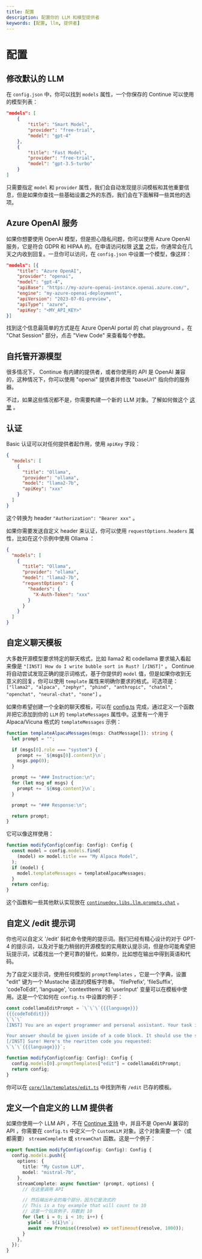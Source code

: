 ```yaml
---
title: 配置
description: 配置你的 LLM 和模型提供者
keywords: [配置, llm, 提供者]
---
```


# 配置

## 修改默认的 LLM

在 `config.json` 中，你可以找到 `models` 属性，一个你保存的 Continue 可以使用的模型列表：

```json
"models": [
    {
        "title": "Smart Model",
        "provider": "free-trial",
        "model": "gpt-4"
    },
    {
        "title": "Fast Model",
        "provider": "free-trial",
        "model": "gpt-3.5-turbo"
    }
]
```

只需要指定 `model` 和 `provider` 属性，我们会自动发现提示词模板和其他重要信息，但是如果你查找一些基础设置之外的东西，我们会在下面解释一些其他的选项。

## Azure OpenAI 服务

如果你想要使用 OpenAI 模型，但是担心隐私问题，你可以使用 Azure OpenAI 服务，它是符合 GDPR 和 HIPAA 的。在申请访问权限 [这里](https://azure.microsoft.com/en-us/products/ai-services/openai-service) 之后，你通常会在几天之内收到回复。一旦你可以访问，在 `config.json` 中设置一个模型，像这样：

```json
"models": [{
    "title": "Azure OpenAI",
    "provider": "openai",
    "model": "gpt-4",
    "apiBase": "https://my-azure-openai-instance.openai.azure.com/",
    "engine": "my-azure-openai-deployment",
    "apiVersion": "2023-07-01-preview",
    "apiType": "azure",
    "apiKey": "<MY_API_KEY>"
}]
```

找到这个信息最简单的方式是在 Azure OpenAI portal 的 chat playground 。在 "Chat Session" 部分，点击 "View Code" 来查看每个参数。

## 自托管开源模型

很多情况下， Continue 有内建的提供者，或者你使用的 API 是 OpenAI 兼容的，这种情况下，你可以使用 "openai" 提供者并修改 "baseUrl" 指向你的服务器。

不过，如果这些情况都不是，你需要构建一个新的 LLM 对象。了解如何做这个 [这里](#defining-a-custom-llm-provider) 。

## 认证

Basic 认证可以对任何提供者起作用，使用 `apiKey` 字段：

```json title="~/.continue/config.json"
{
  "models": [
    {
      "title": "Ollama",
      "provider": "ollama",
      "model": "llama2-7b",
      "apiKey": "xxx"
    }
  ]
}
```

这个转换为 header `"Authorization": "Bearer xxx"` 。

如果你需要发送自定义 header 来认证，你可以使用 `requestOptions.headers` 属性，比如在这个示例中使用 Ollama ：

```json title="~/.continue/config.json"
{
  "models": [
    {
      "title": "Ollama",
      "provider": "ollama",
      "model": "llama2-7b",
      "requestOptions": {
        "headers": {
          "X-Auth-Token": "xxx"
        }
      }
    }
  ]
}
```

## 自定义聊天模板

大多数开源模型要求特定的聊天格式，比如 llama2 和 codellama 要求输入看起来像是 `"[INST] How do I write bubble sort in Rust? [/INST]"` 。 Continue 将自动尝试发现正确的提示词格式，基于你提供的 `model` 值，但是如果你收到无意义的回复，你可以使用 `template` 属性来明确你要求的格式。可选项是： `["llama2", "alpaca", "zephyr", "phind", "anthropic", "chatml", "openchat", "neural-chat", "none"]` 。

如果你希望创建一个全新的聊天模板，可以在 [config.ts](../customization/code-config.md) 完成，通过定义一个函数并把它添加到你的 `LLM` 的 `templateMessages` 属性中。这里有一个用于 Alpaca/Vicuna 格式的 `templateMessages` 示例：

```typescript
function templateAlpacaMessages(msgs: ChatMessage[]): string {
  let prompt = "";

  if (msgs[0].role === "system") {
    prompt += `${msgs[0].content}\n`;
    msgs.pop(0);
  }

  prompt += "### Instruction:\n";
  for (let msg of msgs) {
    prompt += `${msg.content}\n`;
  }

  prompt += "### Response:\n";

  return prompt;
}
```

它可以像这样使用：

```typescript title="~/.continue/config.ts"
function modifyConfig(config: Config): Config {
  const model = config.models.find(
    (model) => model.title === "My Alpaca Model",
  );
  if (model) {
    model.templateMessages = templateAlpacaMessages;
  }
  return config;
}
```

这个函数和一些其他默认实现放在 [`continuedev.libs.llm.prompts.chat`](https://github.com/continuedev/continue/blob/main/core/llm/templates/chat.ts) 。

## 自定义 /edit 提示词

你也可以自定义 '/edit' 斜杠命令使用的提示词。我们已经有精心设计的对于 GPT-4 的提示词，以及对于能力稍弱的开源模型的实用默认提示词，但是你可能希望把玩提示词，试着找出一个更可靠的替代，如果你，比如想在输出中得到英语和代码。

为了自定义提示词，使用任何模型的 `promptTemplates` ，它是一个字典，设置 "edit" 键为一个 Mustache 语法的模板字符串。 'filePrefix', 'fileSuffix', 'codeToEdit', 'language', 'contextItems' 和 'userInput' 变量可以在模板中使用。这是一个它如何在 `config.ts` 中设置的例子：

```typescript title="~/.continue/config.ts"
const codellamaEditPrompt = `\`\`\`{{{language}}}
{{{codeToEdit}}}
\`\`\`
[INST] You are an expert programmer and personal assistant. Your task is to rewrite the above code with these instructions: "{{{userInput}}}"

Your answer should be given inside of a code block. It should use the same kind of indentation as above.
[/INST] Sure! Here's the rewritten code you requested:
\`\`\`{{{language}}}`;

function modifyConfig(config: Config): Config {
  config.models[0].promptTemplates["edit"] = codellamaEditPrompt;
  return config;
}
```

你可以在 [`core/llm/templates/edit.ts`](https://github.com/continuedev/continue/blob/main/core/llm/templates/edit.ts) 中找到所有 `/edit` 已存的模板。

## 定义一个自定义的 LLM 提供者

如果你使用一个 LLM API ，不在 [Continue 支持](./select-provider.md) 中，并且不是 OpenAI 兼容的 API ，你需要在 `config.ts` 中定义一个 `CustomLLM` 对象。这个对象需要一个（或都需要） `streamComplete` 或 `streamChat` 函数。这是一个例子：

```typescript title="~/.continue/config.ts"
export function modifyConfig(config: Config): Config {
  config.models.push({
    options: {
      title: "My Custom LLM",
      model: "mistral-7b",
    },
    streamComplete: async function* (prompt, options) {
      // 在这里调用 API

      // 然后输出补全的每个部分，因为它是流式的
      // This is a toy example that will count to 10
      // 这是一个玩具例子，将数到 10
      for (let i = 0; i < 10; i++) {
        yield `- ${i}\n`;
        await new Promise((resolve) => setTimeout(resolve, 1000));
      }
    },
  });
}
```
